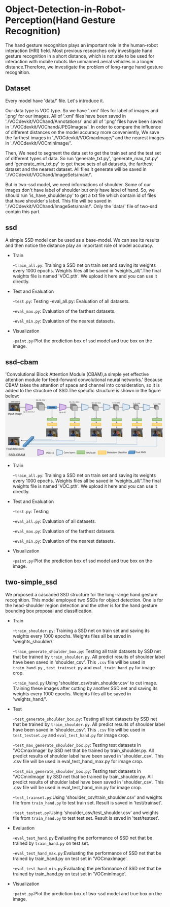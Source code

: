 # Object-Detection-in-Robot-Perception(Hand Gesture Recognition)
The hand gesture recognition plays an important role in the human-robot interaction (HRI) field. Most previous researches only investigate hand gesture recognition in a short distance, which is not able to be used for interaction with mobile robots like unmanned aerial vehicles in a longer distance.Therefore, we investigate the problem of long-range hand gesture recognition.

## Dataset

  Every model have 'data/' file. Let's introduce it.

  Our data type is VOC type. So we have '.xml' files for label of images and '.png' for our images. All of '.xml' files have been saved in './VOCdevkit/VOChand/Annotations/' and all of '.png' files have been saved in './VOCdevkit/VOChand/JPEGImages/'. In order to compare the influence of different distances on the model accuracy more conveniently, We save the farthest images in './VOCdevkit/VOCmaxImage/' and the nearest images in './VOCdevkit/VOCminImage/'.

  Then, We need to segment the data set to get the train set and the test set of different types of data. So run 'generate_txt.py', 'generate_max_txt.py' and 'generate_min_txt.py' to get these sets of all datasets, the farthest dataset and the nearest dataset. All files it generate will be saved in './VOCdevkit/VOChand/ImageSets/main/'.

  But in two-ssd model, we need informations of shoulder. Some of our images don't have label of shoulder but only have label of hand. So, we should run 'is_have_shoulder.py' to get a txt file which contain id of files that have shoulder's label. This file will be saved in './VOCdevkit/VOChand/ImageSets/main/'. Only the 'data/' file of two-ssd contain this part.

## ssd
A simple SSD model can be used as a base-model. We can see its results and then notice the distance play an important role of model accuracy.

* Train 

  -`train_all.py`: Training a SSD net on train set and saving its weights every 1000 epochs. Weights files all be saved in   'weights_all/'.The final weights file is named 'VOC.pth'. We upload it here and you can use it directly.

* Test and Evaluation 

  -`test.py`: Testing -eval_all.py: Evaluation of all datasets. 
  
  -`eval_max.py`: Evaluation of the farthest datasets. 
  
  -`eval_min.py`: Evaluation of the nearest datasets.

* Visualization 

  -`paint.py`:Plot the prediction box of ssd model and true box on the image.

## ssd-cbam
'Convolutional Block Attention Module (CBAM),a simple yet effective attention module for feed-forward convolutional neural networks.' Because CBAM takes the attention of space and channel into consideration, so it is added to the structure of SSD.The specific structure is shown in the figure below:
 ![image](https://github.com/duchp/Object-Detection-in-Robot-Perception/blob/master/ssd-cbam/ssd-cbam.JPG)

* Train 
  
  -`train_all.py`: Training a SSD net on train set and saving its weights every 1000 epochs. Weights files all be saved in 'weights_all/'.The final weights file is named 'VOC.pth'. We upload it here and you can use it directly.

* Test and Evaluation 
  
  -`test.py`: Testing 
  
  -`eval_all.py`: Evaluation of all datasets. 
  
  -`eval_max.py`: Evaluation of the farthest datasets. 
  
  -`eval_min.py`: Evaluation of the nearest datasets.

* Visualization 
  
  -`paint.py`:Plot the prediction box of ssd model and true box on the image.

## two-simple_ssd  
We proposed a cascaded SSD structure for the long-range hand gesture recognition. This model employed two SSDs for object detection. One is for the head-shoulder region detection and the other is for the hand gesture bounding box proposal and classification.

* Train  

  -`train_shoulder.py`: Training a SSD net on train set and saving its weights every 1000 epochs. Weights files all be saved in 'weights_shoulder/'   
  
  -`train_generate_shoulder_box.py`: Testing all train datasets by SSD net that be trained by `train_shoulder.py`. All predict results of shoulder label have been saved in 'shoulder_csv'. This `.csv` file will be used in `train_hand.py` , `test_trainset.py` and `eval_train_hand.py` for image crop.
  
  -`train_hand.py`:Using 'shoulder_csv/train_shoulder.csv' to cut image. Training these images after cutting by another SSD net and saving its weights every 1000 epochs. Weights files all be saved in 'weights_hand/'. 

* Test  
  
  -`test_generate_shoulder_box.py`: Testing all test datasets by SSD net that be trained by `train_shoulder.py`. All predict results of shoulder label have been saved in 'shoulder_csv'. This `.csv` file will be used in `test_testset.py` and `eval_test_hand.py` for image crop.
  
  -`test_max_generate_shoulder_box.py`: Testing test datasets in 'VOCmaxImage' by SSD net that be trained by train_shoulder.py. All predict results of shoulder label have been saved in 'shoulder_csv'. This .csv file will be used in eval_test_hand_max.py for image crop.
  
  -`test_min_generate_shoulder_box.py`: Testing test datasets in 'VOCminImage' by SSD net that be trained by train_shoulder.py. All predict results of shoulder label have been saved in 'shoulder_csv'. This .csv file will be used in eval_test_hand_min.py for image crop.
  
  -`test_trainset.py`:Using 'shoulder_csv/train_shoulder.csv' and weights file from `train_hand.py` to test train set. Result is saved in 'test/trainset'.
  
  -`test_testset.py`:Using 'shoulder_csv/test_shoulder.csv' and weights file from `train_hand.py` to test test set. Result is saved in 'test/testset'.  
  
* Evaluation   
  
  -`eval_test_hand.py`:Evaluating the performance of SSD net that be trained by `train_hand.py` on test set.  
  
  -`eval_test_hand_max.py`:Evaluating the performance of SSD net that be trained by train_hand.py on test set in 'VOCmaxImage'.
  
  -`eval_test_hand_min.py`:Evaluating the performance of SSD net that be trained by train_hand.py on test set in 'VOCminImage'.
  
* Visualization 
  
  -`paint.py`:Plot the prediction box of two-ssd model and true box on the image.
